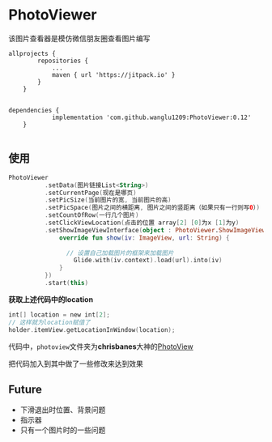 # PhotoViewer

该图片查看器是模仿微信朋友圈查看图片编写

```Gradle
allprojects {
		repositories {
			...
			maven { url 'https://jitpack.io' }
		}
	}
	
```

```Gradle
dependencies {
	        implementation 'com.github.wanglu1209:PhotoViewer:0.12'
	}
	
```

## 使用



```Kotlin
PhotoViewer
          .setData(图片链接List<String>)
          .setCurrentPage(现在是哪页)
          .setPicSize(当前图片的宽, 当前图片的高)
          .setPicSpace(图片之间的横距离, 图片之间的竖距离（如果只有一行则写0）)
          .setCountOfRow(一行几个图片)
          .setClickViewLocation(点击的位置 array[2] [0]为x [1]为y)
          .setShowImageViewInterface(object : PhotoViewer.ShowImageViewInterface {
              override fun show(iv: ImageView, url: String) {
               
                // 设置自己加载图片的框架来加载图片
                  Glide.with(iv.context).load(url).into(iv)
              }
          })
          .start(this)
```


**获取上述代码中的location**

```Kotlin
int[] location = new int[2];
// 这样就为location赋值了
holder.itemView.getLocationInWindow(location);
```

代码中，`photoview`文件夹为**chrisbanes**大神的[PhotoView](https://github.com/chrisbanes/PhotoView)

把代码加入到其中做了一些修改来达到效果



## Future

- 下滑退出时位置、背景问题
- 指示器
- 只有一个图片时的一些问题


